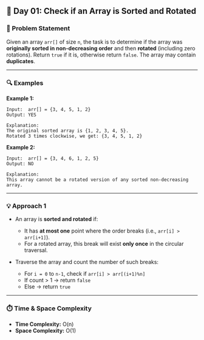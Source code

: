 ## 📄 Day 01: Check if an Array is Sorted and Rotated

### 🧩 Problem Statement

Given an array `arr[]` of size `n`, the task is to determine if the array was **originally sorted in non-decreasing order** and then **rotated** (including zero rotations). Return `true` if it is, otherwise return `false`.
The array may contain **duplicates**.

---

### 🔍 Examples

**Example 1:**

```
Input:  arr[] = {3, 4, 5, 1, 2}
Output: YES

Explanation:
The original sorted array is {1, 2, 3, 4, 5}.
Rotated 3 times clockwise, we get: {3, 4, 5, 1, 2}
```

**Example 2:**

```
Input:  arr[] = {3, 4, 6, 1, 2, 5}
Output: NO

Explanation:
This array cannot be a rotated version of any sorted non-decreasing array.
```

---

### 💡 Approach 1

* An array is **sorted and rotated** if:

  * It has **at most one** point where the order breaks (i.e., `arr[i] > arr[i+1]`).
  * For a rotated array, this break will exist **only once** in the circular traversal.

* Traverse the array and count the number of such breaks:

  * For `i = 0` to `n-1`, check if `arr[i] > arr[(i+1)%n]`
  * If count > 1 → return `false`
  * Else → return `true`

---

### ⏱️ Time & Space Complexity

* **Time Complexity:** O(n)
* **Space Complexity:** O(1)
